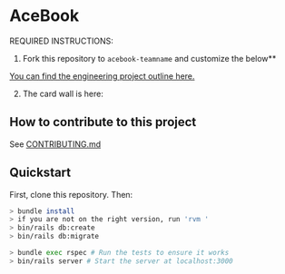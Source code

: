 # AceBook

REQUIRED INSTRUCTIONS:

1. Fork this repository to `acebook-teamname` and customize
the below**

[You can find the engineering project outline here.](https://github.com/makersacademy/course/tree/master/engineering_projects/rails)

2. The card wall is here: <please update>

## How to contribute to this project
See [CONTRIBUTING.md](CONTRIBUTING.md)

## Quickstart

First, clone this repository. Then:

```bash
> bundle install
> if you are not on the right version, run 'rvm '
> bin/rails db:create
> bin/rails db:migrate

> bundle exec rspec # Run the tests to ensure it works
> bin/rails server # Start the server at localhost:3000
```
